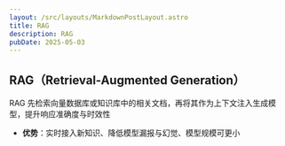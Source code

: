 ```yaml
---
layout: /src/layouts/MarkdownPostLayout.astro
title: RAG
description: RAG
pubDate: 2025-05-03
---
```

## RAG（Retrieval-Augmented Generation）

RAG 先检索向量数据库或知识库中的相关文档，再将其作为上下文注入生成模型，提升响应准确度与时效性 

- **优势**：实时接入新知识、降低模型漏报与幻觉、模型规模可更小